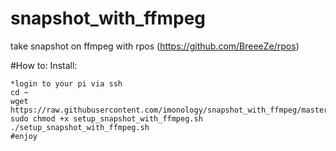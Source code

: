 # snapshot_with_ffmpeg
take snapshot on ffmpeg with rpos (https://github.com/BreeeZe/rpos)

#How to:
Install:

    *login to your pi via ssh
    cd ~
    wget https://raw.githubusercontent.com/imonology/snapshot_with_ffmpeg/master/setup_snapshot_with_ffmpeg.sh
    sudo chmod +x setup_snapshot_with_ffmpeg.sh
    ./setup_snapshot_with_ffmpeg.sh
    #enjoy

